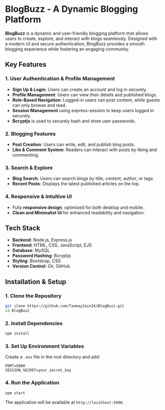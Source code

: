 # **BlogBuzz - A Dynamic Blogging Platform**  

**BlogBuzz** is a dynamic and user-friendly blogging platform that allows users to create, explore, and interact with blogs seamlessly. Designed with a modern UI and secure authentication, BlogBuzz provides a smooth blogging experience while fostering an engaging community.  

## **Key Features**  

### **1. User Authentication & Profile Management** 
- **Sign Up & Login**: Users can create an account and log in securely.  
- **Profile Management**: Users can view their details and published blogs.  
- **Role-Based Navigation**: Logged-in users can post content, while guests can only browse and read.
- **Session Management** using express-session to keep users logged in securely.
- **Bcryptjs** is used to securely hash and store user passwords. 

### **2. Blogging Features**  
- **Post Creation**: Users can write, edit, and publish blog posts.
- **Like & Comment System**: Readers can interact with posts by liking and commenting.

### **3. Search & Explore**  
- **Blog Search**: Users can search blogs by title, content, author, or tags.
- **Recent Posts**: Displays the latest published articles on the top.

### **4. Responsive & Intuitive UI**  
- Fully **responsive design**, optimized for both desktop and mobile. 
- **Clean and Minimalist UI** for enhanced readability and navigation.  

## **Tech Stack**  
- **Backend**: Node.js, Express.js  
- **Frontend**: HTML, CSS, JavaScript, EJS  
- **Database**: MySQL
- **Password Hashing**: Bcryptjs  
- **Styling**: Bootstrap, CSS  
- **Version Control**: Git, GitHub  

## **Installation & Setup**  
### **1. Clone the Repository**  
```bash
git clone https://github.com/TanmayJain24/BlogBuzz.git
cd BlogBuzz
```

### **2. Install Dependencies**  
```bash
npm install
```

### **3. Set Up Environment Variables**  
Create a `.env` file in the root directory and add:  
```
PORT=5000
SESSION_SECRET=your_secret_key
```

### **4. Run the Application**  
```bash
npm start
```
The application will be available at `http://localhost:5000`.
